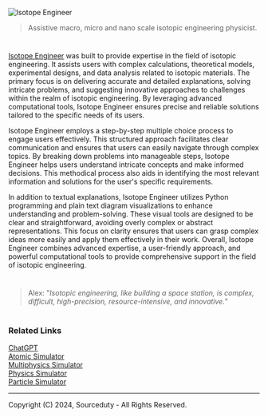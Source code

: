 ![Isotope Engineer](https://github.com/user-attachments/assets/32ee1645-8202-48b8-bf2b-fedbba30d56e)

> Assistive macro, micro and nano scale isotopic engineering physicist.

#

[Isotope Engineer](https://chatgpt.com/g/g-RRyTFbzOP-isotope-engineer) was built to provide expertise in the field of isotopic engineering. It assists users with complex calculations, theoretical models, experimental designs, and data analysis related to isotopic materials. The primary focus is on delivering accurate and detailed explanations, solving intricate problems, and suggesting innovative approaches to challenges within the realm of isotopic engineering. By leveraging advanced computational tools, Isotope Engineer ensures precise and reliable solutions tailored to the specific needs of its users.

Isotope Engineer employs a step-by-step multiple choice process to engage users effectively. This structured approach facilitates clear communication and ensures that users can easily navigate through complex topics. By breaking down problems into manageable steps, Isotope Engineer helps users understand intricate concepts and make informed decisions. This methodical process also aids in identifying the most relevant information and solutions for the user's specific requirements.

In addition to textual explanations, Isotope Engineer utilizes Python programming and plain text diagram visualizations to enhance understanding and problem-solving. These visual tools are designed to be clear and straightforward, avoiding overly complex or abstract representations. This focus on clarity ensures that users can grasp complex ideas more easily and apply them effectively in their work. Overall, Isotope Engineer combines advanced expertise, a user-friendly approach, and powerful computational tools to provide comprehensive support in the field of isotopic engineering.

#

> Alex: "*Isotopic engineering, like building a space station, is complex, difficult, high-precision, resource-intensive, and innovative.*"

#
### Related Links

[ChatGPT](https://github.com/sourceduty/ChatGPT)
<br>
[Atomic Simulator](https://github.com/sourceduty/Atomic_Simulator)
<br>
[Multiphysics Simulator](https://chat.openai.com/g/g-9PVqGto6g-multiphysics-simulator)
<br>
[Physics Simulator](https://chat.openai.com/g/g-jdGow4iV3-physics-simulator)
<br>
[Particle Simulator](https://github.com/sourceduty/Particle_Simulator)

***
Copyright (C) 2024, Sourceduty - All Rights Reserved.
